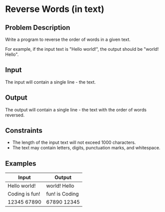 # Reverse Words (in text)

## Problem Description
Write a program to reverse the order of words in a given text.

For example, if the input text is "Hello world!", the output should be "world! Hello".

## Input
The input will contain a single line - the text.

## Output
The output will contain a single line - the text with the order of words reversed.

## Constraints
- The length of the input text will not exceed 1000 characters.
- The text may contain letters, digits, punctuation marks, and whitespace.

## Examples
|Input|Output|
|-|-|
|Hello world!|world! Hello|
|Coding is fun!|fun! is Coding|
|12345 67890|67890 12345|